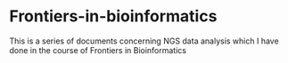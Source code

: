 # Frontiers-in-bioinformatics
This is a series of documents concerning NGS data analysis which I have done in the course of Frontiers in Bioinformatics
